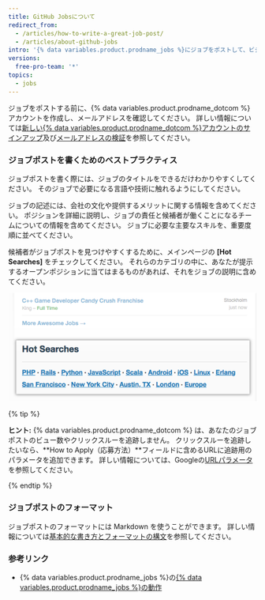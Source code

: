 ```yaml
---
title: GitHub Jobsについて
redirect_from:
  - /articles/how-to-write-a-great-job-post/
  - /articles/about-github-jobs
intro: '{% data variables.product.prodname_jobs %}にジョブをポストして、ビジネスのための才能を見つけ出すことができます。'
versions:
  free-pro-team: '*'
topics:
  - jobs
---
```


ジョブをポストする前に、{% data variables.product.prodname_dotcom %}アカウントを作成し、メールアドレスを確認してください。 詳しい情報については[新しい{% data variables.product.prodname_dotcom %}アカウントのサインアップ](/articles/signing-up-for-a-new-github-account)及び[メールアドレスの検証](/articles/verifying-your-email-address)を参照してください。

### ジョブポストを書くためのベストプラクティス

ジョブポストを書く際には、ジョブのタイトルをできるだけわかりやすくしてください。 そのジョブで必要になる言語や技術に触れるようにしてください。

ジョブの記述には、会社の文化や提供するメリットに関する情報を含めてください。 ポジションを詳細に説明し、ジョブの責任と候補者が働くことになるチームについての情報を含めてください。 ジョブに必要な主要なスキルを、重要度順に並べてください。

候補者がジョブポストを見つけやすくするために、メインページの **[Hot Searches]** をチェックしてください。 それらのカテゴリの中に、あなたが提示するオープンポジションに当てはまるものがあれば、それをジョブの説明に含めてください。

![{% data variables.product.prodname_dotcom %}のHot Searchesセクション](/assets/images/help/jobs/hot-searches.png)

{% tip %}

**ヒント:** {% data variables.product.prodname_dotcom %} は、あなたのジョブポストのビュー数やクリックスルーを追跡しません。 クリックスルーを追跡したいなら、**How to Apply（応募方法）**フィールドに含めるURLに追跡用のパラメータを追加できます。 詳しい情報については、Googleの[URLパラメータ](https://support.google.com/google-ads/answer/6277564?hl=jp)を参照してください。

{% endtip %}

### ジョブポストのフォーマット

ジョブポストのフォーマットには Markdown を使うことができます。 詳しい情報については[基本的な書き方とフォーマットの構文](/articles/basic-writing-and-formatting-syntax)を参照してください。

### 参考リンク

- {% data variables.product.prodname_jobs %}の[{% data variables.product.prodname_jobs %}の動作](https://jobs.github.com/faq)
